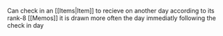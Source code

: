 Can check in an [[Items|Item]] to recieve on another day
according to its rank-8 [[Memos]] it is drawn more often the day immediatly following the check in day